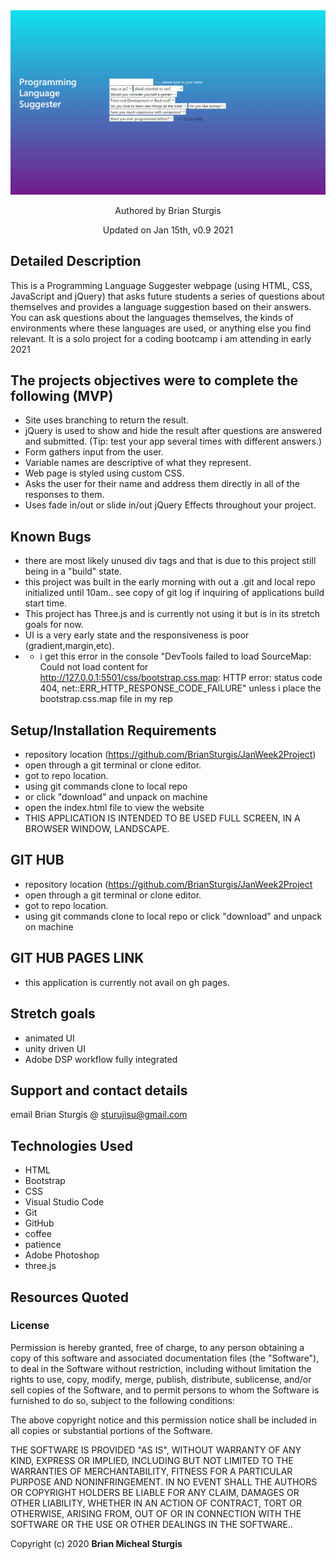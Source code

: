 
<div align="center">
<img src="img/capture.jpg" width="auto" height="auto" >
</div>
<p align="center"> Authored by Brian Sturgis</p>
<p align="center">Updated on Jan 15th, v0.9 2021</p>

## Detailed Description

This is a Programming Language Suggester webpage (using HTML, CSS, JavaScript and jQuery) that asks future students a series of questions about themselves and provides a language suggestion based on their answers. You can ask questions about the languages themselves, the kinds of environments where these languages are used, or anything else you find relevant. 
It is a solo project for a coding bootcamp i am attending in early 2021

## The projects objectives were to complete the following (MVP)
- Site uses branching to return the result.
- jQuery is used to show and hide the result after questions are answered and submitted. (Tip: test your app several times with different answers.)
- Form gathers input from the user.
- Variable names are descriptive of what they represent.
- Web page is styled using custom CSS.
- Asks the user for their name and address them directly in all of the responses to them.
- Uses fade in/out or slide in/out jQuery Effects throughout your project.

## Known Bugs
- there are most likely unused div tags and that is due to this project still being in a "build" state.
- this project was built in the early morning with out a .git and local repo initialized until 10am..  see copy of git log if inquiring of applications build start time.
- This project has Three.js and is currently not using it but is in its stretch goals for now.
- UI is a very early state and the responsiveness is poor (gradient,margin,etc).
- - i get this error in the console "DevTools failed to load SourceMap: Could not load content for http://127.0.0.1:5501/css/bootstrap.css.map: HTTP error: status code 404, net::ERR_HTTP_RESPONSE_CODE_FAILURE" unless i place the bootstrap.css.map file in my rep

## Setup/Installation Requirements
- repository location (https://github.com/BrianSturgis/JanWeek2Project)
- open through a git terminal or clone editor.
- got to repo location.
- using git commands clone to local repo
- or click "download" and unpack on machine
- open the index.html file to view the website
- THIS APPLICATION IS INTENDED TO BE USED FULL SCREEN, IN  A BROWSER WINDOW, LANDSCAPE.

## GIT HUB
- repository location (https://github.com/BrianSturgis/JanWeek2Project
- open through a git terminal or clone editor.
- got to repo location.
- using git commands clone to local repo or click "download" and unpack on machine

## GIT HUB PAGES LINK
- this application is currently not avail on gh pages. 

## Stretch goals
- animated UI
- unity driven UI
- Adobe DSP workflow fully integrated 

## Support and contact details
email Brian Sturgis @ <sturujisu@gmail.com>

## Technologies Used
* HTML
* Bootstrap
* CSS
* Visual Studio Code
* Git
* GitHub
* coffee
* patience
* Adobe Photoshop
* three.js

## Resources Quoted

### License
Permission is hereby granted, free of charge, to any person obtaining a copy of this software and associated documentation files (the "Software"), to deal in the Software without restriction, including without limitation the rights to use, copy, modify, merge, publish, distribute, sublicense, and/or sell copies of the Software, and to permit persons to whom the Software is furnished to do so, subject to the following conditions:

The above copyright notice and this permission notice shall be included in all copies or substantial portions of the Software.

THE SOFTWARE IS PROVIDED "AS IS", WITHOUT WARRANTY OF ANY KIND, EXPRESS OR IMPLIED, INCLUDING BUT NOT LIMITED TO THE WARRANTIES OF MERCHANTABILITY, FITNESS FOR A PARTICULAR PURPOSE AND NONINFRINGEMENT. IN NO EVENT SHALL THE AUTHORS OR COPYRIGHT HOLDERS BE LIABLE FOR ANY CLAIM, DAMAGES OR OTHER LIABILITY, WHETHER IN AN ACTION OF CONTRACT, TORT OR OTHERWISE, ARISING FROM, OUT OF OR IN CONNECTION WITH THE SOFTWARE OR THE USE OR OTHER DEALINGS IN THE SOFTWARE..

Copyright (c) 2020 **Brian Micheal Sturgis**